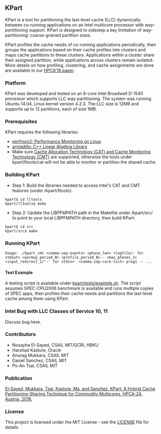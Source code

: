 ## KPart
KPart is a tool for partitioning the last-level cache (LLC) dynamically between co-running applications on an Intel multicore processor with <i>way-partitioning</i> support. KPart is designed to sidestep a key limitation of way-partitioning: coarse-grained partition sizes. 

KPart profiles the cache needs of co-running applications periodically, then groups the applications based on their cache profiles into clusters and maps cache partitions to these clusters. Applications within a cluster share their assigned partition, while applications across clusters remain isolated. More details on how profiling, clustering, and cache assignments are done are available in our [HPCA'18 paper](http://people.csail.mit.edu/sanchez/papers/2018.kpart.hpca.pdf).

### Platform
KPart was developed and tested on an 8-core Intel Broadwell D-1540 processor which supports LLC way-partitioning. The system was running Ubuntu 14.04, Linux kernel version 4.2.3. The LLC size is 12MB and supports up to 12 partitions, each of size 1MB. 


### Prerequisites
KPart requires the following libraries:
* [perfmon2: Performance Monitoring on Linux](http://perfmon2.sourceforge.net/)
* [armadillo: C++ Linear Algebra Library](http://arma.sourceforge.net/)
* Make sure [Cache Allocation Technology (CAT) and Cache Monitoring Technology (CMT)](https://www.intel.com/content/www/us/en/communications/cache-monitoring-cache-allocation-technologies.html) are supported, otherwise the tools under kpart/lltools/cat will not be able to monitor or partition the shared cache. 

### Building KPart

* Step 1: Build the libraries needed to access Intel's CAT and CMT features (under /kpart/lltools):
```
kpart$ cd lltools 
kpart/lltools$ make 
```

* Step 2: Update the LIBPFMPATH path in the Makefile under /kpart/src/ to point to your local LIBPFMPATH directory, then build KPart: 
```
kpart$ cd src 
kpart/src$ make 
```

### Running KPart 
```
Usage: ./kpart_cmt <comma-sep-events> <phase_len> <logfile/- for stdout> <warmup_period_B> <profile_period_B>-- <max_phases_1> <input_redirect_1/'-' for stdin>  <comma-sep-core-list> prog1 -- ...
```

#### Test Example
A testing script is available under [kpart/tests/example.sh](tests/example.sh). 
The script assumes SPEC-CPU2006 benchmark is available and runs multiple copies of SPEC apps, then profiles their cache needs and partitions the last-level cache among them using KPart. 

### Intel Bug with LLC Classes of Service 10, 11 
Discuss bug here. 

### Contributors  
* Nosayba El-Sayed, CSAIL MIT/QCRI, HBKU
* Harshad Kasture, Oracle 
* Anurag Mukkara, CSAIL MIT 
* Daniel Sanchez, CSAIL MIT 
* Po-An Tsai, CSAIL MIT 

### Publication 
[El-Sayed, Mukkara, Tsai, Kasture, Ma, and Sanchez, KPart: A Hybrid Cache Partitioning-Sharing Technique for Commodity Multicores, HPCA-24, Austria, 2018.](http://people.csail.mit.edu/sanchez/papers/2018.kpart.hpca.pdf)

### License
This project is licensed under the MIT License - see the [LICENSE](LICENSE) file for details

